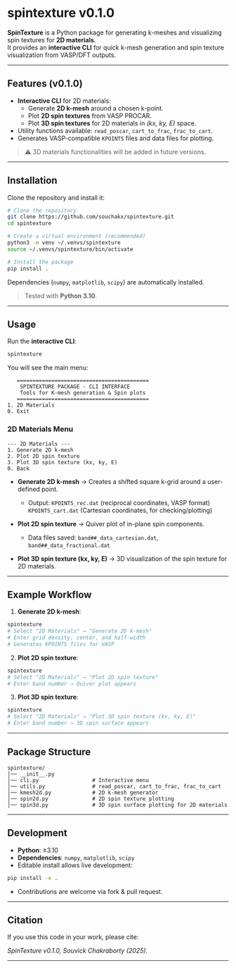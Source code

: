 # spintexture v0.1.0

**SpinTexture** is a Python package for generating k-meshes and visualizing spin textures for **2D materials**.  
It provides an **interactive CLI** for quick k-mesh generation and spin texture visualization from VASP/DFT outputs.

---

## Features (v0.1.0)

- **Interactive CLI** for 2D materials:
  - Generate **2D k-mesh** around a chosen k-point.
  - Plot **2D spin textures** from VASP PROCAR.
  - Plot **3D spin textures** for 2D materials in *(kx, ky, E)* space.
- Utility functions available: `read_poscar`, `cart_to_frac`, `frac_to_cart`.
- Generates VASP-compatible `KPOINTS` files and data files for plotting.

> ⚠️ 3D materials functionalities will be added in future versions.

---

## Installation

Clone the repository and install it:

```bash
# Clone the repository
git clone https://github.com/souchakx/spintexture.git
cd spintexture

# Create a virtual environment (recommended)
python3 -m venv ~/.venvs/spintexture
source ~/.venvs/spintexture/bin/activate

# Install the package
pip install .
```


Dependencies (`numpy`, `matplotlib`, `scipy`) are automatically installed.

> Tested with **Python 3.10**.

---

## Usage

Run the **interactive CLI**:

```bash
spintexture
```

You will see the main menu:

```
   ==========================================
    SPINTEXTURE PACKAGE - CLI INTERFACE
    Tools for K-mesh generation & Spin plots
   ==========================================
1. 2D Materials
0. Exit
```

### 2D Materials Menu

```
--- 2D Materials ---
1. Generate 2D k-mesh
2. Plot 2D spin texture
3. Plot 3D spin texture (kx, ky, E)
0. Back
```

* **Generate 2D k-mesh** → Creates a shifted square k-grid around a user-defined point.

  * Output: `KPOINTS_rec.dat` (reciprocal coordinates, VASP format)
    `KPOINTS_cart.dat` (Cartesian coordinates, for checking/plotting)
* **Plot 2D spin texture** → Quiver plot of in-plane spin components.

  * Data files saved: `band##_data_cartesian.dat`, `band##_data_fractional.dat`
* **Plot 3D spin texture (kx, ky, E)** → 3D visualization of the spin texture for 2D materials.

---

## Example Workflow

1. **Generate 2D k-mesh**:

```bash
spintexture
# Select "2D Materials" → "Generate 2D k-mesh"
# Enter grid density, center, and half-width
# Generates KPOINTS files for VASP
```

2. **Plot 2D spin texture**:

```bash
spintexture
# Select "2D Materials" → "Plot 2D spin texture"
# Enter band number → Quiver plot appears
```

3. **Plot 3D spin texture**:

```bash
spintexture
# Select "2D Materials" → "Plot 3D spin texture (kx, ky, E)"
# Enter band number → 3D spin surface appears
```

---

## Package Structure

```
spintexture/
│── __init__.py
│── cli.py                 # Interactive menu
│── utils.py               # read_poscar, cart_to_frac, frac_to_cart
│── kmesh2d.py             # 2D k-mesh generator
│── spin2d.py              # 2D spin texture plotting
│── spin3d.py              # 3D spin surface plotting for 2D materials
```

---

## Development

* **Python**: ≥3.10
* **Dependencies**: `numpy`, `matplotlib`, `scipy`
* Editable install allows live development:

```bash
pip install -e .
```

* Contributions are welcome via fork & pull request.

---

## Citation

If you use this code in your work, please cite:

*SpinTexture v0.1.0, Souvick Chakraborty (2025).*

---
